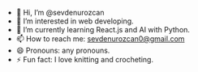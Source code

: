- 👋 Hi, I’m @sevdenurozcan
- 👀 I’m interested in web developing.
- 🌱 I’m currently learning React.js and AI with Python. 
- 📫 How to reach me: sevdenurozcan0@gmail.com
- 😄 Pronouns: any pronouns.
- ⚡ Fun fact: I love knitting and crocheting.

<!---
sevdenurozcan/sevdenurozcan is a ✨ special ✨ repository because its `README.md` (this file) appears on your GitHub profile.
You can click the Preview link to take a look at your changes.
--->
